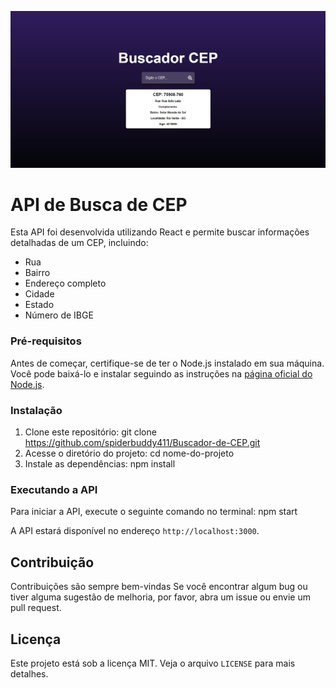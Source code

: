 ![Imagem](https://raw.githubusercontent.com/spiderbuddy411/Buscador-de-CEP/0d029a8bdd436649b6a40810a78a5b0220ce313b/img/Home%20da%20Pagina.jpg?token=GHSAT0AAAAAACSFIDXLWBDIRC65NGBVGRGUZR7ZXRA)


# API de Busca de CEP

Esta API foi desenvolvida utilizando React e permite buscar informações detalhadas de um CEP, incluindo:

- Rua
- Bairro
- Endereço completo
- Cidade
- Estado
- Número de IBGE

### Pré-requisitos

Antes de começar, certifique-se de ter o Node.js instalado em sua máquina. Você pode baixá-lo e instalar seguindo as instruções na [página oficial do Node.js](https://nodejs.org/).

### Instalação

1. Clone este repositório: git clone https://github.com/spiderbuddy411/Buscador-de-CEP.git
2. Acesse o diretório do projeto: cd nome-do-projeto
3. Instale as dependências: npm install

### Executando a API

Para iniciar a API, execute o seguinte comando no terminal: npm start

A API estará disponível no endereço `http://localhost:3000`.

## Contribuição

Contribuições são sempre bem-vindas Se você encontrar algum bug ou tiver alguma sugestão de melhoria, por favor, abra um issue ou envie um pull request.

## Licença

Este projeto está sob a licença MIT. Veja o arquivo `LICENSE` para mais detalhes.


